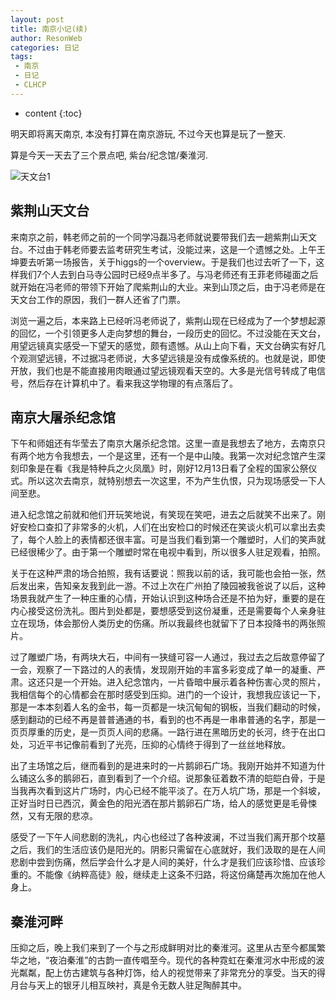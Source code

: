 ```yaml
---
layout: post
title: 南京小记(续)
author: ResonWeb
categories: 日记
tags: 
 - 南京
 - 日记
 - CLHCP
---
```


* content
{:toc}

明天即将离天南京, 本没有打算在南京游玩, 不过今天也算是玩了一整天. 

算是今天一天去了三个景点吧, 紫台/纪念馆/秦淮河.

![天文台1](https://i.loli.net/2017/12/24/5a3fb4b32431e.jpg)
<!-- more -->

## 紫荆山天文台
来南京之前，韩老师之前的一个同学冯磊冯老师就说要带我们去一趟紫荆山天文台。不过由于韩老师要去监考研究生考试，没能过来，这是一个遗憾之处。上午王坤要去听第一场报告，关于higgs的一个overview。于是我们也过去听了一下，这样我们7个人去到白马寺公园时已经9点半多了。与冯老师还有王菲老师碰面之后就开始在冯老师的带领下开始了爬紫荆山的大业。来到山顶之后，由于冯老师是在天文台工作的原因，我们一群人还省了门票。

浏览一遍之后，本来路上已经听冯老师说了，紫荆山现在已经成为了一个梦想起源的回忆，一个引领更多人走向梦想的舞台，一段历史的回忆。不过没能在天文台，用望远镜真实感受一下望天的感觉，颇有遗憾。从山上向下看，天文台确实有好几个观测望远镜，不过据冯老师说，大多望远镜是没有成像系统的。也就是说，即使开放，我们也是不能直接用肉眼通过望远镜观看天空的。大多是光信号转成了电信号，然后存在计算机中了。看来我这学物理的有点落后了。


## 南京大屠杀纪念馆

下午和师姐还有华莹去了南京大屠杀纪念馆。这里一直是我想去了地方，去南京只有两个地方令我想去，一个是这里，还有一个是中山陵。我第一次对纪念馆产生深刻印象是在看《我是特种兵之火凤凰》时，刚好12月13日看了全程的国家公祭仪式。所以这次去南京，就特别想去一次这里，不为产生仇恨，只为现场感受一下人间至悲。

进入纪念馆之前就和他们开玩笑地说，有笑现在笑吧，进去之后就笑不出来了。刚好安检口查扣了非常多的火机，人们在出安检口的时候还在笑谈火机可以拿出去卖了，每个人脸上的表情都还很丰富。可是当我们看到第一个雕塑时，人们的笑声就已经很稀少了。由于第一个雕塑时常在电视中看到，所以很多人驻足观看，拍照。

关于在这种严肃的场合拍照，我有话要说：照我以前的话，我可能也会拍一张，然后发出来，告知亲友我到此一游。不过上次在广州拍了陵园被我爸说了以后，这种场景我就产生了一种庄重的心情，开始认识到这种场合还是不拍为好，重要的是在内心接受这份洗礼。图片到处都是，要想感受到这份凝重，还是需要每个人亲身驻立在现场，体会那份人类历史的伤痛。所以我最终也就留下了日本投降书的两张照片。

过了雕塑广场，有两块大石，中间有一狭缝可容一人通过，我过去之后故意停留了一会，观察了一下路过的人的表情，发现刚开始的丰富多彩变成了单一的凝重、严肃。这还只是一个开始。进入纪念馆内，一片昏暗中展示着各种伤害心灵的照片，我相信每个的心情都会在那时感受到压抑。进门的一个设计，我想我应该记一下，那是一本本刻着人名的金书，每一页都是一块沉甸甸的钢板，当我们翻动的时候，感到翻动的已经不再是普普通通的书，看到的也不再是一串串普通的名字，那是一页页厚重的历史，是一页页人间的悲痛。一路行进在黑暗历史的长河，终于在出口处，习近平书记像前看到了光亮，压抑的心情终于得到了一丝丝地释放。

出了主场馆之后，继而看到的是进来时的一片鹅卵石广场。我刚开始并不知道为什么铺这么多的鹅卵石，直到看到了一个介绍。说那象征着数不清的皑皑白骨，于是当我再次看到这片广场时，内心已经不能平淡了。在万人坑广场，那是一个斜坡，正好当时日已西沉，黄金色的阳光洒在那片鹅卵石广场，给人的感觉更是毛骨悚然，又有无限的悲凉。

感受了一下午人间悲剧的洗礼，内心也经过了各种波澜，不过当我们离开那个坟墓之后，我们的生活应该仍是阳光的。阴影只需留在心底就好，我们汲取的是在人间悲剧中尝到伤痛，然后学会什么才是人间的美好，什么才是我们应该珍惜、应该珍重的。不能像《纳粹高徒》般，继续走上这条不归路，将这份痛楚再次施加在他人身上。

## 秦淮河畔

压抑之后，晚上我们来到了一个与之形成鲜明对比的秦淮河。这里从古至今都属繁华之地，“夜泊秦淮”的古韵一直传唱至今。现代的各种霓虹在秦淮河水中形成的波光粼粼，配上仿古建筑与各种灯饰，给人的视觉带来了非常充分的享受。当天的得月台与天上的银牙儿相互映衬，真是令无数人驻足陶醉其中。
